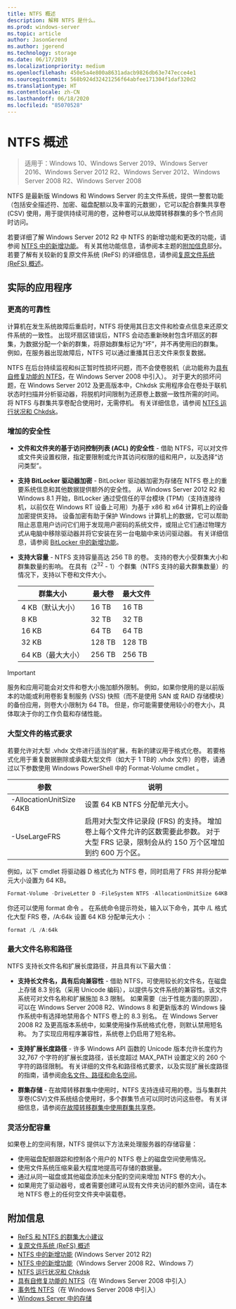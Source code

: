 ```yaml
---
title: NTFS 概述
description: 解释 NTFS 是什么。
ms.prod: windows-server
ms.topic: article
author: JasonGerend
ms.author: jgerend
ms.technology: storage
ms.date: 06/17/2019
ms.localizationpriority: medium
ms.openlocfilehash: 450e5a4e800a8631adacb9826db63e747ecce4e1
ms.sourcegitcommit: 568b924d32421256f64abfee171304f1daf320d2
ms.translationtype: HT
ms.contentlocale: zh-CN
ms.lasthandoff: 06/18/2020
ms.locfileid: "85070528"
---
```

# <a name="ntfs-overview"></a>NTFS 概述

>适用于：Windows 10、Windows Server 2019、Windows Server 2016、Windows Server 2012 R2、Windows Server 2012、Windows Server 2008 R2、Windows Server 2008

NTFS 是最新版 Windows 和 Windows Server 的主文件系统，提供一整套功能（包括安全描述符、加密、磁盘配额以及丰富的元数据），它可以配合群集共享卷 (CSV) 使用，用于提供持续可用的卷，这种卷可以从故障转移群集的多个节点同时访问。

若要详细了解 Windows Server 2012 R2 中 NTFS 的新增功能和更改的功能，请参阅 [NTFS 中的新增功能](https://docs.microsoft.com/previous-versions/windows/it-pro/windows-server-2012-r2-and-2012/dn466520(v%3dws.11))。 有关其他功能信息，请参阅本主题的[附加信息](#additional-information)部分。 若要了解有关较新的复原文件系统 (ReFS) 的详细信息，请参阅[复原文件系统 (ReFS) 概述](../refs/refs-overview.md)。

## <a name="practical-applications"></a>实际的应用程序

### <a name="increased-reliability"></a>更高的可靠性

计算机在发生系统故障后重启时，NTFS 将使用其日志文件和检查点信息来还原文件系统的一致性。 出现坏扇区错误后，NTFS 会动态重新映射包含坏扇区的群集，为数据分配一个新的群集，将原始群集标记为“坏”，并不再使用旧的群集。 例如，在服务器出现故障后，NTFS 可以通过重播其日志文件来恢复数据。

NTFS 在后台持续监视和纠正暂时性损坏问题，而不会使卷脱机（此功能称为[具有自修复功能的 NTFS](https://docs.microsoft.com/previous-versions/windows/it-pro/windows-server-2008-R2-and-2008/cc771388(v=ws.10))，在 Windows Server 2008 中引入）。 对于更大的损坏问题，在 Windows Server 2012 及更高版本中，Chkdsk 实用程序会在卷处于联机状态时扫描并分析驱动器，将脱机时间限制为还原卷上数据一致性所需的时间。 将 NTFS 与群集共享卷配合使用时，无需停机。 有关详细信息，请参阅 [NTFS 运行状况和 Chkdsk](https://docs.microsoft.com/previous-versions/windows/it-pro/windows-server-2012-r2-and-2012/hh831536(v%3dws.11))。

### <a name="increased-security"></a>增加的安全性

- **文件和文件夹的基于访问控制列表 (ACL) 的安全性** - 借助 NTFS，可以对文件或文件夹设置权限，指定要限制或允许其访问权限的组和用户，以及选择“访问类型”。

- **支持 BitLocker 驱动器加密** - BitLocker 驱动器加密为存储在 NTFS 卷上的重要系统信息和其他数据提供额外的安全性。 从 Windows Server 2012 R2 和 Windows 8.1 开始，BitLocker 通过受信任的平台模块 (TPM)（支持连接待机，以前仅在 Windows RT 设备上可用）为基于 x86 和 x64 计算机上的设备加密提供支持。 设备加密有助于保护 Windows 计算机上的数据，它可以帮助阻止恶意用户访问它们用于发现用户密码的系统文件，或阻止它们通过物理方式从电脑中移除驱动器并将它安装在另一台电脑中来访问驱动器。 有关详细信息，请参阅 [BitLocker 中的新增功能](https://docs.microsoft.com/previous-versions/windows/it-pro/windows-server-2012-r2-and-2012/dn306081(v%3dws.11))。

- **支持大容量** - NTFS 支持容量高达 256 TB 的卷。 支持的卷大小受群集大小和群集数量的影响。 在具有（2<sup>32</sup> - 1）个群集（NTFS 支持的最大群集数量）的情况下，支持以下卷和文件大小。

  |群集大小|最大卷|最大文件|
  |---|---|---|
  |4 KB（默认大小）|16 TB|16 TB|
  |8 KB|32 TB|32 TB|
  |16 KB|64 TB|64 TB|
  |32 KB|128 TB|128 TB|
  |64 KB（最大大小）|256 TB|256 TB|

>[!IMPORTANT]
>服务和应用可能会对文件和卷大小施加额外限制。 例如，如果你使用的是以前版本的功能或利用卷影复制服务 (VSS) 快照（而不是使用 SAN 或 RAID 存储模块）的备份应用，则卷大小限制为 64 TB。 但是，你可能需要使用较小的卷大小，具体取决于你的工作负载和存储性能。

### <a name="formatting-requirements-for-large-files"></a>大型文件的格式要求

若要允许对大型 .vhdx 文件进行适当的扩展，有新的建议用于格式化卷。 若要格式化用于重复数据删除或承载大型文件（如大于 1 TB的 .vhdx 文件）的卷，请通过以下参数使用 Windows PowerShell 中的 Format-Volume cmdlet  。

|参数|说明|
|---|---|
|-AllocationUnitSize 64KB|设置 64 KB NTFS 分配单元大小。|
|-UseLargeFRS|启用对大型文件记录段 (FRS) 的支持。 增加卷上每个文件允许的区数需要此参数。 对于大型 FRS 记录，限制会从约 150 万个区增加到约 600 万个区。|

例如，以下 cmdlet 将驱动器 D 格式化为 NTFS 卷，同时启用了 FRS 并将分配单元大小设置为 64 KB。

```PowerShell
Format-Volume -DriveLetter D -FileSystem NTFS -AllocationUnitSize 64KB -UseLargeFRS
```

你还可以使用 format 命令  。 在系统命令提示符处，输入以下命令，其中 /L 格式化大型 FRS 卷，/A:64k 设置 64 KB 分配单元大小   ：

```PowerShell
format /L /A:64k
```

### <a name="maximum-file-name-and-path"></a>最大文件名称和路径

NTFS 支持长文件名和扩展长度路径，并且具有以下最大值：

- **支持长文件名，具有后向兼容性** - 借助 NTFS，可使用较长的文件名，在磁盘上存储 8.3 别名（采用 Unicode 编码），以提供与文件系统的兼容性。该文件系统可对文件名称和扩展施加 8.3 限制。 如果需要（出于性能方面的原因），可以在 Windows Server 2008 R2、Windows 8 和更新版本的 Windows 操作系统中有选择地禁用各个 NTFS 卷上的 8.3 别名。
  在 Windows Server 2008 R2 及更高版本系统中，如果使用操作系统格式化卷，则默认禁用短名称。 为了实现应用程序兼容性，系统卷上仍启用了短名称。

- **支持扩展长度路径** - 许多 Windows API 函数的 Unicode 版本允许长度约为 32,767 个字符的扩展长度路径，该长度超过 MAX\_PATH 设置定义的 260 个字符的路径限制。 有关详细的文件名和路径格式要求，以及实现扩展长度路径的指南，请参阅[命名文件、路径和命名空间](https://msdn.microsoft.com/library/windows/desktop/aa365247)。

- **群集存储** - 在故障转移群集中使用时，NTFS 支持连续可用的卷。当与集群共享卷(CSV)文件系统结合使用时，多个群集节点可以同时访问这些卷。 有关详细信息，请参阅[在故障转移群集中使用群集共享卷](../../failover-clustering/failover-cluster-csvs.md)。

### <a name="flexible-allocation-of-capacity"></a>灵活分配容量

如果卷上的空间有限，NTFS 提供以下方法来处理服务器的存储容量：

- 使用磁盘配额跟踪和控制各个用户的 NTFS 卷上的磁盘空间使用情况。
- 使用文件系统压缩来最大程度地提高可存储的数据量。
- 通过从同一磁盘或其他磁盘添加未分配的空间来增加 NTFS 卷的大小。
- 如果用完了驱动器号，或者需要创建可从现有文件夹访问的额外空间，请在本地 NTFS 卷上的任何空文件夹中装载卷。

## <a name="additional-information"></a>附加信息

- [ReFS 和 NTFS 的群集大小建议](https://techcommunity.microsoft.com/t5/Storage-at-Microsoft/Cluster-size-recommendations-for-ReFS-and-NTFS/ba-p/425960)
- [复原文件系统 (ReFS) 概述](../refs/refs-overview.md)
- [NTFS 中的新增功能](https://docs.microsoft.com/previous-versions/windows/it-pro/windows-server-2012-r2-and-2012/dn466520(v%3dws.11)) (Windows Server 2012 R2)
- [NTFS 中的新增功能](https://docs.microsoft.com/previous-versions/windows/it-pro/windows-server-2008-R2-and-2008/ff383236(v=ws.10))（Windows Server 2008 R2、Windows 7）
- [NTFS 运行状况和 Chkdsk](https://docs.microsoft.com/previous-versions/windows/it-pro/windows-server-2012-r2-and-2012/hh831536(v%3dws.11))
- [具有自修复功能的 NTFS](https://docs.microsoft.com/previous-versions/windows/it-pro/windows-server-2008-R2-and-2008/cc771388(v=ws.10))（在 Windows Server 2008 中引入）
- [事务性 NTFS](https://docs.microsoft.com/previous-versions/windows/it-pro/windows-server-2008-r2-and-2008/cc730726(v%3dws.10))（在 Windows Server 2008 中引入）
- [Windows Server 中的存储](../storage.yml)